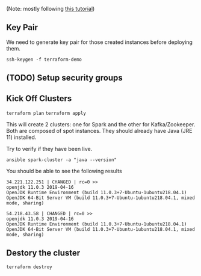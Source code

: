 (Note: mostly following [this tutorial](https://www.bogotobogo.com/DevOps/Terraform/Terraform-terraform-format-tf-and-interpolation-variables.php))

## Key Pair

We need to generate key pair for those created instances before deploying them.

```ssh-keygen -f terraform-demo```

## (TODO) Setup security groups

## Kick Off Clusters

`terraform plan`
`terraform apply`

This will create 2 clusters: one for Spark and the other for Kafka/Zookeeper.
Both are composed of spot instances. They should already have Java (JRE 11) installed.

Try to verify if they have been live.

`ansible spark-cluster -a "java --version"`

You should be able to see the following results
```
34.221.122.251 | CHANGED | rc=0 >>
openjdk 11.0.3 2019-04-16
OpenJDK Runtime Environment (build 11.0.3+7-Ubuntu-1ubuntu218.04.1)
OpenJDK 64-Bit Server VM (build 11.0.3+7-Ubuntu-1ubuntu218.04.1, mixed mode, sharing)

54.218.43.58 | CHANGED | rc=0 >>
openjdk 11.0.3 2019-04-16
OpenJDK Runtime Environment (build 11.0.3+7-Ubuntu-1ubuntu218.04.1)
OpenJDK 64-Bit Server VM (build 11.0.3+7-Ubuntu-1ubuntu218.04.1, mixed mode, sharing)
```

## Destory the cluster

`terraform destroy`